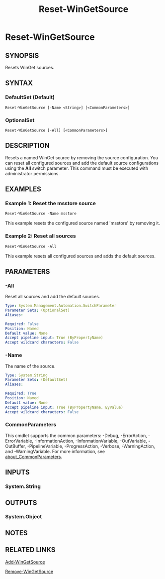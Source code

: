 ﻿---
external help file: Microsoft.WinGet.Client.Cmdlets.dll-Help.xml
Module Name: Microsoft.WinGet.Client
ms.date: 08/01/2024
online version:
schema: 2.0.0
title: Reset-WinGetSource
---

# Reset-WinGetSource

## SYNOPSIS
Resets WinGet sources.

## SYNTAX

### DefaultSet (Default)

```
Reset-WinGetSource [-Name <String>] [<CommonParameters>]
```

### OptionalSet

```
Reset-WinGetSource [-All] [<CommonParameters>]
```

## DESCRIPTION

Resets a named WinGet source by removing the source configuration. You can reset all configured sources and add the default source configurations using the **All** switch parameter.
This command must be executed with administrator permissions.

## EXAMPLES

### Example 1: Reset the msstore source

```powershell
Reset-WinGetSource -Name msstore
```

This example resets the configured source named 'msstore' by removing it.

### Example 2: Reset all sources

```powershell
Reset-WinGetSource -All
```

This example resets all configured sources and adds the default sources.

## PARAMETERS

### -All

Reset all sources and add the default sources.

```yaml
Type: System.Management.Automation.SwitchParameter
Parameter Sets: (OptionalSet)
Aliases:

Required: False
Position: Named
Default value: None
Accept pipeline input: True (ByPropertyName)
Accept wildcard characters: False
```

### -Name

The name of the source.

```yaml
Type: System.String
Parameter Sets: (DefaultSet)
Aliases:

Required: True
Position: Named
Default value: None
Accept pipeline input: True (ByPropertyName, ByValue)
Accept wildcard characters: False
```

### CommonParameters

This cmdlet supports the common parameters: -Debug, -ErrorAction, -ErrorVariable,
-InformationAction, -InformationVariable, -OutVariable, -OutBuffer, -PipelineVariable,
-ProgressAction, -Verbose, -WarningAction, and -WarningVariable. For more information, see
[about_CommonParameters](http://go.microsoft.com/fwlink/?LinkID=113216).

## INPUTS

### System.String

## OUTPUTS

### System.Object

## NOTES

## RELATED LINKS

[Add-WinGetSource](Add-WinGetSource.md)

[Remove-WinGetSource](Remove-WinGetSource.md)
